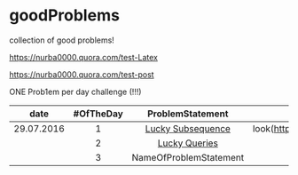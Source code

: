 # goodProblems
collection of good problems!

https://nurba0000.quora.com/test-Latex

https://nurba0000.quora.com/test-post

ONE Prob1em per day challenge (!!!)

|date       |#OfTheDay | ProblemStatement                                                 | editorial | comments      |codes|
|-----------|:--------:|:----------------:                                                | ---------:| -------------:|-------:|
|29.07.2016 |   1      | [Lucky Subsequence](http://codeforces.com/contest/145/problem/C) |     look(https://github.com/SeydazimovN/goodProblems/blob/master/editorials/LuckyDifferent.pdf)      | accepted      |[look](https://github.com/SeydazimovN/goodProblems/blob/master/codes/LuckyDifferent.cpp)|
|           |   2      | [Lucky Queries](http://codeforces.com/contest/145/problem/E)     |           |               ||
|           |   3      | NameOfProblemStatement                                           |           |               ||

